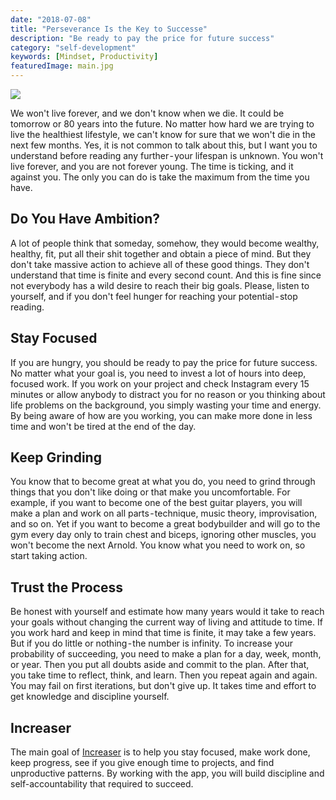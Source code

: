 ```yaml
---
date: "2018-07-08"
title: "Perseverance Is the Key to Successe"
description: "Be ready to pay the price for future success"
category: "self-development"
keywords: [Mindset, Productivity]
featuredImage: main.jpg
---
```


![](/main.jpg)

We won't live forever, and we don't know when we die. It could be
tomorrow or 80 years into the future. No matter how hard we are trying
to live the healthiest lifestyle, we can't know for sure that we won't
die in the next few months. Yes, it is not common to talk about this,
but I want you to understand before reading any further - your lifespan
is unknown. You won't live forever, and you are not forever young. The
time is ticking, and it against you. The only you can do is take the
maximum from the time you have.

## Do You Have Ambition?

A lot of people think that someday, somehow, they would become wealthy,
healthy, fit, put all their shit together and obtain a piece of mind.
But they don't take massive action to achieve all of these good things.
They don't understand that time is finite and every second count. And
this is fine since not everybody has a wild desire to reach their big
goals. Please, listen to yourself, and if you don't feel hunger for
reaching your potential - stop reading.

## Stay Focused

If you are hungry, you should be ready to pay the price for future
success. No matter what your goal is, you need to invest a lot of hours
into deep, focused work. If you work on your project and check Instagram
every 15 minutes or allow anybody to distract you for no reason or you
thinking about life problems on the background, you simply wasting your
time and energy. By being aware of how are you working, you can make
more done in less time and won't be tired at the end of the day.

## Keep Grinding

You know that to become great at what you do, you need to grind through
things that you don't like doing or that make you uncomfortable. For
example, if you want to become one of the best guitar players, you will
make a plan and work on all parts - technique, music theory,
improvisation, and so on. Yet if you want to become a great bodybuilder
and will go to the gym every day only to train chest and biceps,
ignoring other muscles, you won't become the next Arnold. You know what
you need to work on, so start taking action.

## Trust the Process

Be honest with yourself and estimate how many years would it take to
reach your goals without changing the current way of living and attitude
to time. If you work hard and keep in mind that time is finite, it may
take a few years. But if you do little or nothing - the number is
infinity. To increase your probability of succeeding, you need to make a
plan for a day, week, month, or year. Then you put all doubts aside and
commit to the plan. After that, you take time to reflect, think, and
learn. Then you repeat again and again. You may fail on first
iterations, but don't give up. It takes time and effort to get knowledge
and discipline yourself.

## Increaser

The main goal of [Increaser](https://increaser.org) is to help you stay focused, make work done,
keep progress, see if you give enough time to projects, and find
unproductive patterns. By working with the app, you will build
discipline and self-accountability that required to succeed.

